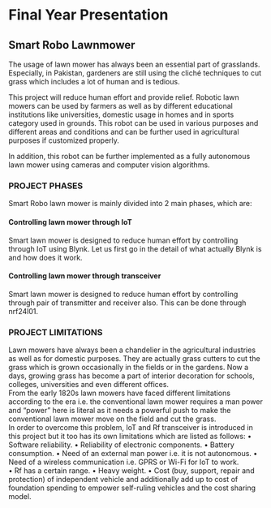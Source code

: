 # Final Year Presentation
## Smart Robo Lawnmower

The usage of lawn mower has always been an essential part of grasslands. Especially, in Pakistan, gardeners are still using the cliché techniques to cut grass which includes a lot of human and is 
tedious.  

This project will reduce human effort and provide relief. Robotic lawn mowers can be used by farmers as well as by different educational institutions like universities, domestic usage in homes and in sports category used in grounds. This robot can be used in various purposes and different areas and conditions and can be further used in agricultural purposes if customized properly.  
 
In addition, this robot can be further implemented as a fully autonomous lawn mower using cameras and computer vision algorithms. 


### PROJECT PHASES
Smart Robo lawn mower is mainly divided into 2 main phases, which are: 

#### Controlling lawn mower through IoT 
Smart lawn mower is designed to reduce human effort by controlling through IoT using Blynk. Let us first go in the detail of what actually Blynk is and how does it work.

#### Controlling lawn mower through transceiver
Smart lawn mower is designed to reduce human effort by controlling through pair of transmitter and receiver also. This can be done through nrf24l01.


### PROJECT LIMITATIONS
Lawn mowers have always been a chandelier in the agricultural industries as well as for 
domestic purposes. They are actually grass cutters to cut the grass which is grown 
occasionally in the fields or in the gardens. Now a days, growing grass has become a part of 
interior decoration for schools, colleges, universities and even different offices.  
From the early 1820s lawn mowers have faced different limitations according to the era i.e. 
the conventional lawn mower requires a man power and “power” here is literal as it needs 
a powerful push to make the conventional lawn mower move on the field and cut the grass.  
In order to overcome this problem, IoT and Rf transceiver is introduced in this project but it 
too has its own limitations which are listed as follows: 
• Software reliability. 
• Reliability of electronic components. 
• Battery consumption. 
• Need of an external man power i.e. it is not autonomous. 
• Need of a wireless communication i.e. GPRS or Wi-Fi for IoT to work.  
• Rf has a certain range. 
• Heavy weight. 
• Cost (buy, support, repair and protection) of independent vehicle and additionally add 
up to cost of foundation spending to empower self-ruling vehicles and the cost sharing 
model.
